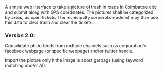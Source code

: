 A simple web interface to take a picture of trash in roads in Coimbatore city and submit along with GPS coordinates. 
The pictures shall be categorized by areas, as open tickets. 
The municipalty corporation(admin) may then use this data to clear trash and clear the tickets.


### Version 2.0: 

Consolidate photo feeds from multiple channels such as corporation's facebook webpage (or specific webpage) 
and/or twitter handle.

Import the picture only if the image is about garbage (using keyword matching and/or AI). 
